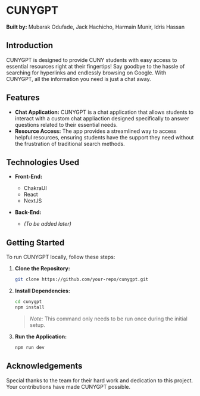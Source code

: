 # CUNYGPT

**Built by:** Mubarak Odufade, Jack Hachicho, Harmain Munir, Idris Hassan

## Introduction

CUNYGPT is designed to provide CUNY students with easy access to essential resources right at their fingertips! Say goodbye to the hassle of searching for hyperlinks and endlessly browsing on Google. With CUNYGPT, all the information you need is just a chat away.

## Features

- **Chat Application:** CUNYGPT is a chat application that allows students to interact with a custom chat appliaction designed specifically to answer questions related to their essential needs.
- **Resource Access:** The app provides a streamlined way to access helpful resources, ensuring students have the support they need without the frustration of traditional search methods.

## Technologies Used

- **Front-End:**
  - ChakraUI
  - React 
  - NextJS

- **Back-End:**
  - *(To be added later)*

## Getting Started

To run CUNYGPT locally, follow these steps:

1. **Clone the Repository:**
   ```bash
   git clone https://github.com/your-repo/cunygpt.git
   ```
2. **Install Dependencies:**
   ```bash
   cd cunygpt
   npm install
   ```
   > *Note:* This command only needs to be run once during the initial setup.
   
3. **Run the Application:**
   ```bash
   npm run dev
   ```

## Acknowledgements

Special thanks to the team for their hard work and dedication to this project. Your contributions have made CUNYGPT possible.
